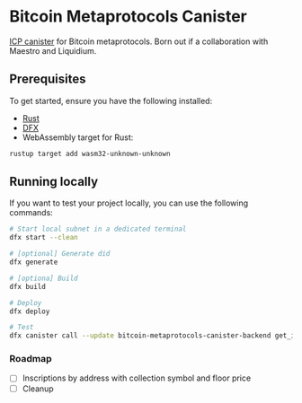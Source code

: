# Bitcoin Metaprotocols Canister

[ICP canister](https://internetcomputer.org/docs/building-apps/essentials/canisters) for Bitcoin metaprotocols. Born out if a collaboration with Maestro and Liquidium.

## Prerequisites
To get started, ensure you have the following installed:

- [Rust](https://www.rust-lang.org/tools/install)
- [DFX](https://internetcomputer.org/docs/building-apps/developer-tools/dfx/)
- WebAssembly target for Rust:

```bash
rustup target add wasm32-unknown-unknown
```

## Running locally

If you want to test your project locally, you can use the following commands:

```bash
# Start local subnet in a dedicated terminal
dfx start --clean
```

```bash
# [optional] Generate did
dfx generate

# [optiona] Build
dfx build

# Deploy
dfx deploy

# Test
dfx canister call --update bitcoin-metaprotocols-canister-backend get_inscriptions
```

### Roadmap

- [ ] Inscriptions by address with collection symbol and floor price
- [ ] Cleanup
